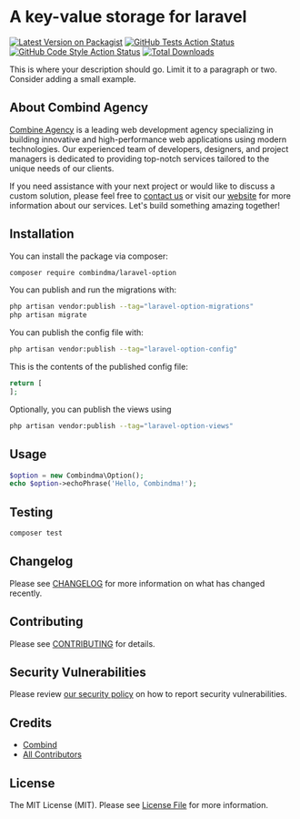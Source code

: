 # A key-value storage for laravel

[![Latest Version on Packagist](https://img.shields.io/packagist/v/combindma/laravel-option.svg?style=flat-square)](https://packagist.org/packages/combindma/laravel-option)
[![GitHub Tests Action Status](https://img.shields.io/github/actions/workflow/status/combindma/laravel-option/run-tests.yml?branch=main&label=tests&style=flat-square)](https://github.com/combindma/laravel-option/actions?query=workflow%3Arun-tests+branch%3Amain)
[![GitHub Code Style Action Status](https://img.shields.io/github/actions/workflow/status/combindma/laravel-option/fix-php-code-style-issues.yml?branch=main&label=code%20style&style=flat-square)](https://github.com/combindma/laravel-option/actions?query=workflow%3A"Fix+PHP+code+style+issues"+branch%3Amain)
[![Total Downloads](https://img.shields.io/packagist/dt/combindma/laravel-option.svg?style=flat-square)](https://packagist.org/packages/combindma/laravel-option)

This is where your description should go. Limit it to a paragraph or two. Consider adding a small example.

## About Combind Agency

[Combine Agency](https://combind.ma?utm_source=github&utm_medium=banner&utm_campaign=package_name) is a leading web development agency specializing in building innovative and high-performance web applications using modern technologies. Our experienced team of developers, designers, and project managers is dedicated to providing top-notch services tailored to the unique needs of our clients.

If you need assistance with your next project or would like to discuss a custom solution, please feel free to [contact us](mailto:hello@combind.ma) or visit our [website](https://combind.ma?utm_source=github&utm_medium=banner&utm_campaign=package_name) for more information about our services. Let's build something amazing together!


## Installation

You can install the package via composer:

```bash
composer require combindma/laravel-option
```

You can publish and run the migrations with:

```bash
php artisan vendor:publish --tag="laravel-option-migrations"
php artisan migrate
```

You can publish the config file with:

```bash
php artisan vendor:publish --tag="laravel-option-config"
```

This is the contents of the published config file:

```php
return [
];
```

Optionally, you can publish the views using

```bash
php artisan vendor:publish --tag="laravel-option-views"
```

## Usage

```php
$option = new Combindma\Option();
echo $option->echoPhrase('Hello, Combindma!');
```

## Testing

```bash
composer test
```

## Changelog

Please see [CHANGELOG](CHANGELOG.md) for more information on what has changed recently.

## Contributing

Please see [CONTRIBUTING](CONTRIBUTING.md) for details.

## Security Vulnerabilities

Please review [our security policy](../../security/policy) on how to report security vulnerabilities.

## Credits

- [Combind](https://github.com/combindma)
- [All Contributors](../../contributors)

## License

The MIT License (MIT). Please see [License File](LICENSE.md) for more information.
